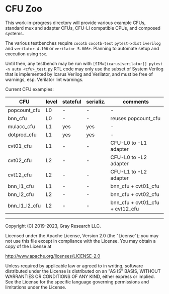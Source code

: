 CFU Zoo
=======

This work-in-progress directory will provide various example CFUs, standard mux and adapter CFUs,
CFU-LI compatible CPUs, and composed systems.

The various testbenches require `cocotb` `cocotb-test` `pytest-xdist` `iverilog`
and `verilator-4.106` or `verilator-5.006+`.
Planning to automate setup and execution using `tox`.

Until then, any testbench may be run with
`
[SIM=[icarus|verilator]] pytest -n auto <cfu>_test.py
`
RTL code may only use the subset of System Verilog that is implemented by Icarus Verilog and
Verilator, and must be free of warnings, esp. Verilator lint warnings.

Current CFU examples:

| CFU             | level | stateful | serializ. | comments                         |
|-----------------|-------|----------|-----------|----------------------------------|
| popcount_cfu    | L0    | -        | -         | -                                |
| bnn_cfu         | L0    | -        | -         | reuses popcount_cfu              |
| mulacc_cfu      | L1    | yes      | yes       | -                                |
| dotprod_cfu     | L1    | yes      | yes       | -                                |
| cvt01_cfu       | L1    | -        | -         | CFU-L0 to -L1 adapter            |
| cvt02_cfu       | L2    | -        | -         | CFU-L0 to -L2 adapter            |
| cvt12_cfu       | L2    | -        | -         | CFU-L1 to -L2 adapter            |
| bnn_l1_cfu      | L1    | -        | -         | bnn_cfu + cvt01_cfu              |
| bnn_l2_cfu      | L2    | -        | -         | bnn_cfu + cvt02_cfu              |
| bnn_l1_l2_cfu   | L2    | -        | -         | bnn_cfu + cvt01_cfu + cvt12_cfu  |

* * *

Copyright (C) 2019-2023, Gray Research LLC.

Licensed under the Apache License, Version 2.0 (the "License");
you may not use this file except in compliance with the License.
You may obtain a copy of the License at

   http://www.apache.org/licenses/LICENSE-2.0

Unless required by applicable law or agreed to in writing, software
distributed under the License is distributed on an "AS IS" BASIS,
WITHOUT WARRANTIES OR CONDITIONS OF ANY KIND, either express or implied.
See the License for the specific language governing permissions and
limitations under the License.
